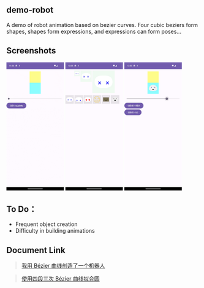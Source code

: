 ## demo-robot
A demo of robot animation based on bezier curves.
Four cubic beziers form shapes, shapes form expressions, and expressions can form poses...

## Screenshots
<a href="https://github.com/idea007/demo-robot/tree/main/assets/screen_curve_shape_change.gif"><img src="assets/screen_curve_shape_change.gif" width="150px"/></a>
<a href="https://github.com/idea007/demo-robot/tree/main/assets/screen_emote_preview.gif"><img src="assets/screen_emote_preview.gif" width="150px"/></a>
<a href="https://github.com/idea007/demo-robot/tree/main/assets/screen_emote_change.gif"><img src="assets/screen_emote_change.gif" width="150px"/></a>

## To Do：
* Frequent object creation
* Difficulty in building animations

## Document Link
>[我用 Bézier 曲线创造了一个机器人](https://www.dafaycoding.com/article/android-basic-bezier-robot)

>[使用四段三次 Bézier 曲线拟合圆](https://www.dafaycoding.com/article/android-basic-bezier)


